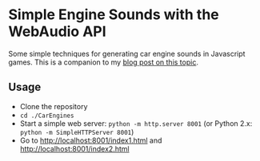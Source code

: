 # Simple Engine Sounds with the WebAudio API

Some simple techniques for generating car engine sounds in Javascript games. This is a companion to my [blog post on this topic](https://dev.to/buntine/simple-technique-for-car-engine-sounds-in-video-games).

## Usage

- Clone the repository
- `cd ./CarEngines`
- Start a simple web server: `python -m http.server 8001` (or Python 2.x: `python -m SimpleHTTPServer 8001`)
- Go to [http://localhost:8001/index1.html](http://localhost:8001/index1.html) and [http://localhost:8001/index2.html](http://localhost:8001/index2.html)
